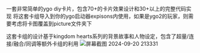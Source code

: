 一套非常简单的ygo diy卡片，包含70+的卡片效果设计和30+以上的完整代码实现
将这套卡组导入到你的ygo启动器expisons内使用，如果是ygo2的玩家，则需要考虑将卡图覆盖到picture文件夹下


这套卡组的设计基于kingdom hearts系列的背景故事和人物设定，包含了超量/连接/融合/同调等额外卡组的利用
![屏幕截图 2024-09-20 213331](https://github.com/user-attachments/assets/dc6694d1-27c4-4281-ab73-bf95c01bee18)

